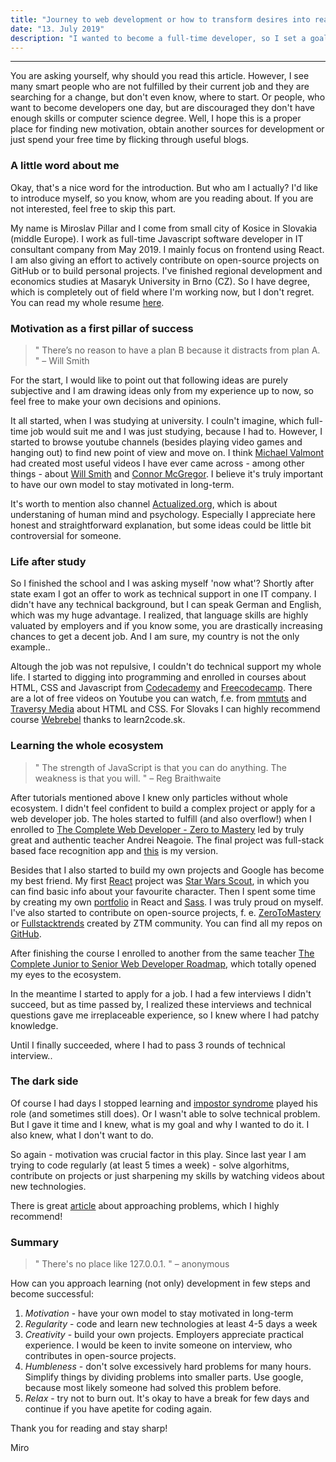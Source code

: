 ```yaml
---
title: "Journey to web development or how to transform desires into reality"
date: "13. July 2019"
description: "I wanted to become a full-time developer, so I set a goal to get a job within one year. In fact, I got it after 7 months - without computer science degree."
---
```


***

You are asking yourself, why should you read this article. However, I see many smart people who are not fulfilled by their current job and they are searching for a change, but don't even know, where to start. Or people, who want to become developers one day, but are discouraged they don't have enough skills or computer science degree. Well, I hope this is a proper place for finding new motivation, obtain another sources for development or just spend your free time by flicking through useful blogs.

### A little word about me

Okay, that's a nice word for the introduction. But who am I actually? I'd like to introduce myself, so you know, whom are you reading about. If you are not interested, feel free to skip this part.

My name is Miroslav Pillar and I come from small city of Kosice in Slovakia (middle Europe). I work as full-time Javascript software developer in IT consultant company from May 2019. I mainly focus on frontend using React. I am also giving an effort to actively contribute on open-source projects on GitHub or to build personal projects. I've finished regional development and economics studies at Masaryk University in Brno (CZ). So I have degree, which is completely out of field where I'm working now, but I don't regret. You can read my whole resume [here](https://miroslavpillar.tk/resume).

### Motivation as a first pillar of success

> " There’s no reason to have a plan B because it distracts from plan A. " 
> – Will Smith

For the start, I would like to point out that following ideas are purely subjective and I am drawing ideas only from my experience up to now, so feel free to make your own decisions and opinions.

It all started, when I was studying at university. I couln't imagine, which full-time job would suit me and I was just studying, because I had to. However, I started to browse youtube channels (besides playing video games and hanging out) to find new point of view and move on. I think [Michael Valmont](https://www.youtube.com/channel/UCD-cyDCJUs80NGUCYTCVPDA) had created most useful videos I have ever came across - among other things - about [Will Smith](https://www.youtube.com/watch?v=1CbMDE1ZzHA) and [Connor McGregor](https://www.youtube.com/watch?v=FrYv01Z1Hek). I believe it's truly important to have our own model to stay motivated in long-term. 

It's worth to mention also channel [Actualized.org](https://www.youtube.com/channel/UCgeicB5AuF3MyyUto0-M5Lw), which is about understaning of human mind and psychology. Especially I appreciate here honest and straightforward explanation, but some ideas could be little bit controversial for someone.

### Life after study

So I finished the school and I was asking myself 'now what'? Shortly after state exam I got an offer to work as technical support in one IT company. I didn't have any technical background, but I can speak German and English, which was my huge advantage. I realized, that language skills are highly valuated by employers and if you know some, you are drastically increasing chances to get a decent job. And I am sure, my country is not the only example..

Altough the job was not repulsive, I couldn't do technical support my whole life. I started to digging into programming and enrolled in courses about HTML, CSS and Javascript from [Codecademy](https://www.codecademy.com/) and [Freecodecamp](https://www.freecodecamp.org/). There are a lot of free videos on Youtube you can watch, f.e. from [mmtuts](https://www.youtube.com/channel/UCzyuZJ8zZ-Lhfnz41DG5qLw) and [Traversy Media](https://www.youtube.com/channel/UC29ju8bIPH5as8OGnQzwJyA) about HTML and CSS. For Slovaks I can highly recommend course [Webrebel](https://www.learn2code.sk/kurzy/webrebel-1-html-css-javascript) thanks to learn2code.sk.

### Learning the whole ecosystem

> " The strength of JavaScript is that you can do anything. The weakness is that you will. "
> – Reg Braithwaite

After tutorials mentioned above I knew only particles without whole ecosystem. I didn't feel confident to build a complex project or apply for a web developer job. The holes started to fulfill (and also overflow!) when I enrolled to [The Complete Web Developer - Zero to Mastery](https://www.udemy.com/the-complete-web-developer-zero-to-mastery/) led by truly great and authentic teacher Andrei Neagoie. The final project was full-stack based face recognition app and [this](https://sharp-shockley-0c9ce8.netlify.com/) is my version. 

Besides that I also started to build my own projects and Google has become my best friend. My first [React](https://reactjs.org/) project was [Star Wars Scout](https://dromediansk.github.io/star-wars-scout/), in which you can find basic info about your favourite character. Then I spent some time by creating my own [portfolio](https://miroslavpillar.tk/) in React and [Sass](https://sass-lang.com/). I was truly proud on myself. I've also started to contribute on open-source projects, f. e. [ZeroToMastery](https://zerotomastery.io/) or [Fullstacktrends](https://www.fullstacktrends.com/) created by ZTM community. You can find all my repos on [GitHub](https://github.com/Dromediansk?tab=repositories).

After finishing the course I enrolled to another from the same teacher [The Complete Junior to Senior Web Developer Roadmap](https://www.udemy.com/course/the-complete-junior-to-senior-web-developer-roadmap/), which totally opened my eyes to the ecosystem. 

In the meantime I started to apply for a job. I had a few interviews I didn't succeed, but as time passed by, I realized these interviews and technical questions gave me irreplaceable experience, so I knew where I had patchy knowledge. 

Until I finally succeeded, where I had to pass 3 rounds of technical interview..

### The dark side

Of course I had days I stopped learning and [impostor syndrome](https://en.wikipedia.org/wiki/Impostor_syndrome) played his role (and sometimes still does). Or I wasn't able to solve technical problem. But I gave it time and I knew, what is my goal and why I wanted to do it. I also knew, what I don't want to do. 

So again - motivation was crucial factor in this play. Since last year I am trying to code regularly (at least 5 times a week) - solve algorhitms, contribute on projects or just sharpening my skills by watching videos about new technologies.

There is great [article](https://www.freecodecamp.org/news/how-to-think-like-a-programmer-lessons-in-problem-solving-d1d8bf1de7d2/) about approaching problems, which I highly recommend! 

### Summary

> " There's no place like 127.0.0.1. "
> – anonymous

How can you approach learning (not only) development in few steps and become successful:

1. _Motivation_ - have your own model to stay motivated in long-term
2. _Regularity_ - code and learn new technologies at least 4-5 days a week
3. _Creativity_ - build your own projects. Employers appreciate practical experience. I would be keen to invite someone on interview, who contributes in open-source projects.
4. _Humbleness_ - don't solve excessively hard problems for many hours. Simplify things by dividing problems into smaller parts. Use google, because most likely someone had solved this problem before.
5. _Relax_ - try not to burn out. It's okay to have a break for few days and continue if you have apetite for coding again.

Thank you for reading and stay sharp!

Miro













